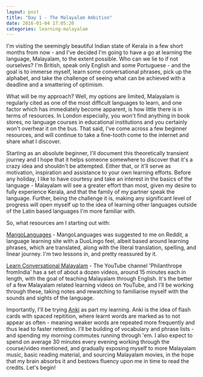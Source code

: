 ```yaml
---
layout: post
title: "Day 1 - The Malayalam Ambition"
date: 2016-01-04 17:05:20
categories: learning-malayalam
---
```


I'm visiting the seemingly beautiful Indian state of Kerala in a few short months from now - and I've decided I'm going to have a go at learning the language, Malayalam, to the extent possible. Who can we lie to if not ourselves? I'm British, speak only English and some Portuguese - and the goal is to immerse myself, learn some conversational phrases, pick up the alphabet, and take the challenge of seeing what can be achieved with a deadline and a smattering of optimism.

What will be my approach? Well, my options are limited, Malayalam is regularly cited as one of the most difficult languages to learn, and one factor which has immediately become apparent, is how little there is in terms of resources. In London especially, you won't find anything in book stores, no language courses in educational institutions and you certainly won't overhear it on the bus. That said, I've come across a few beginner resources, and will continue to take a fine-tooth come to the internet and share what I discover.

Starting as an absolute beginner, I'll document this theoretically transient journey and I hope that it helps someone somewhere to discover that it's a crazy idea and shouldn't be attempted. Either that, or it'll serve as motivation, inspiration and assistance to your own learning efforts. Before any holiday, I like to have courtesy and take an interest in the basics of the language - Malayalam will see a greater effort than most, given my desire to fully experience Kerala, and that the family of my partner speak the language. Further, being the challenge it is, making any significant level of progress will open myself up to the idea of learning other languages outside of the Latin based languages I'm more familiar with.

So, what resources am I starting out with:

[MangoLanguages](https://www.mangolanguages.com) - MangoLanguages was suggested to me on Reddit, a language learning site with a DuoLingo feel, albeit based around learning phrases, which are translated, along with the literal translation, spelling, and linear journey. I'm two lessons in, and pretty reassured by it.

[Learn Conversational Malayalam](https://www.youtube.com/watch?v=zVBY871JNi0) - The YouTube channel 'Philanthrope fromIndia' has a set of about a dozen videos, around 15 minutes each in length, with the goal of teaching Malayalam through English. It's the better of a few Malayalam related learning videos on YouTube, and I'll be working through these, taking notes and rewatching to familiarise myself with the sounds and sights of the language.

Importantly, I'll be trying [Anki](http://ankisrs.net/) as part my learning. Anki is the idea of flash cards with spaced repitition, where learnt words are marked as to not appear as often - meaning weaker words are repeated more frequently and thus lead to faster retention. I'll be building of vocabulary and phrase lists - and spending my morning commutes running through 'em. I also expect to spend on average 30 minutes every evening working through the course/video mentioned, and gradually exposing myself to more Malayalam music, basic reading material, and sourcing Malayalam movies, in the hope that my brain absorbs it and bestows fluency upon me in time to read the credits. Let's begin!

